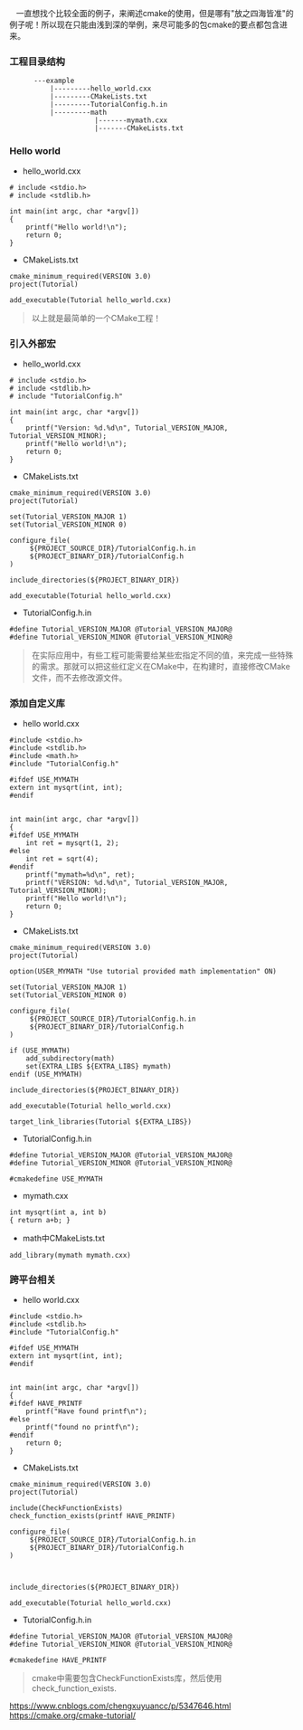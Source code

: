     一直想找个比较全面的例子，来阐述cmake的使用，但是哪有"放之四海皆准"的例子呢！所以现在只能由浅到深的举例，来尽可能多的包cmake的要点都包含进来。

### 工程目录结构
```
      ---example
          |---------hello_world.cxx
          |---------CMakeLists.txt
          |---------TutorialConfig.h.in
          |---------math
                     |-------mymath.cxx
                     |-------CMakeLists.txt
```


### Hello world
* hello_world.cxx
```
# include <stdio.h>
# include <stdlib.h>

int main(int argc, char *argv[])
{
    printf("Hello world!\n");
    return 0;
}
```
* CMakeLists.txt
```
cmake_minimum_required(VERSION 3.0)
project(Tutorial)

add_executable(Tutorial hello_world.cxx)
```
> 以上就是最简单的一个CMake工程！

### 引入外部宏
* hello_world.cxx
```
# include <stdio.h>
# include <stdlib.h>
# include "TutorialConfig.h"

int main(int argc, char *argv[])
{
    printf("Version: %d.%d\n", Tutorial_VERSION_MAJOR, Tutorial_VERSION_MINOR);
    printf("Hello world!\n");
    return 0;
}
```
* CMakeLists.txt
```
cmake_minimum_required(VERSION 3.0)
project(Tutorial)

set(Tutorial_VERSION_MAJOR 1)
set(Tutorial_VERSION_MINOR 0)

configure_file(
     ${PROJECT_SOURCE_DIR}/TutorialConfig.h.in
     ${PROJECT_BINARY_DIR}/TutorialConfig.h
)

include_directories(${PROJECT_BINARY_DIR})

add_executable(Toturial hello_world.cxx)
```
* TutorialConfig.h.in
```
#define Tutorial_VERSION_MAJOR @Tutorial_VERSION_MAJOR@
#define Tutorial_VERSION_MINOR @Tutorial_VERSION_MINOR@
```
> 在实际应用中，有些工程可能需要给某些宏指定不同的值，来完成一些特殊的需求。那就可以把这些红定义在CMake中，在构建时，直接修改CMake文件，而不去修改源文件。

### 添加自定义库
* hello world.cxx
```
#include <stdio.h>
#include <stdlib.h>
#include <math.h>
#include "TutorialConfig.h"

#ifdef USE_MYMATH
extern int mysqrt(int, int);
#endif


int main(int argc, char *argv[])
{
#ifdef USE_MYMATH
    int ret = mysqrt(1, 2);
#else
    int ret = sqrt(4);
#endif
    printf("mymath=%d\n", ret);
    printf("VERSION: %d.%d\n", Tutorial_VERSION_MAJOR, Tutorial_VERSION_MINOR);
    printf("Hello world!\n");
    return 0;
}
```
* CMakeLists.txt
```
cmake_minimum_required(VERSION 3.0)
project(Tutorial)

option(USER_MYMATH "Use tutorial provided math implementation" ON)

set(Tutorial_VERSION_MAJOR 1)
set(Tutorial_VERSION_MINOR 0)

configure_file(
     ${PROJECT_SOURCE_DIR}/TutorialConfig.h.in
     ${PROJECT_BINARY_DIR}/TutorialConfig.h
)

if (USE_MYMATH)
    add_subdirectory(math)
    set(EXTRA_LIBS ${EXTRA_LIBS} mymath)
endif (USE_MYMATH)

include_directories(${PROJECT_BINARY_DIR})

add_executable(Toturial hello_world.cxx)

target_link_libraries(Tutorial ${EXTRA_LIBS})
```
* TutorialConfig.h.in
```
#define Tutorial_VERSION_MAJOR @Tutorial_VERSION_MAJOR@
#define Tutorial_VERSION_MINOR @Tutorial_VERSION_MINOR@

#cmakedefine USE_MYMATH
```
* mymath.cxx
```
int mysqrt(int a, int b)
{ return a+b; }
```
* math中CMakeLists.txt
```
add_library(mymath mymath.cxx)
```

### 跨平台相关
* hello world.cxx
```
#include <stdio.h>
#include <stdlib.h>
#include "TutorialConfig.h"

#ifdef USE_MYMATH
extern int mysqrt(int, int);
#endif


int main(int argc, char *argv[])
{
#ifdef HAVE_PRINTF
    printf("Have found printf\n");
#else
    printf("found no printf\n");
#endif
    return 0;
}
```
* CMakeLists.txt
```
cmake_minimum_required(VERSION 3.0)
project(Tutorial)

include(CheckFunctionExists)
check_function_exists(printf HAVE_PRINTF)

configure_file(
     ${PROJECT_SOURCE_DIR}/TutorialConfig.h.in
     ${PROJECT_BINARY_DIR}/TutorialConfig.h
)



include_directories(${PROJECT_BINARY_DIR})

add_executable(Toturial hello_world.cxx)
```
* TutorialConfig.h.in
```
#define Tutorial_VERSION_MAJOR @Tutorial_VERSION_MAJOR@
#define Tutorial_VERSION_MINOR @Tutorial_VERSION_MINOR@

#cmakedefine HAVE_PRINTF
```
> cmake中需要包含CheckFunctionExists库，然后使用check_function_exists.








https://www.cnblogs.com/chengxuyuancc/p/5347646.html
https://cmake.org/cmake-tutorial/
